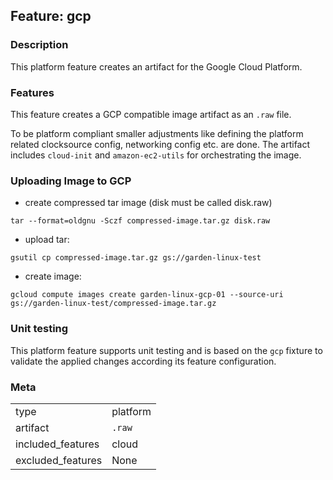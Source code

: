 ## Feature: gcp
### Description
<website-feature>
This platform feature creates an artifact for the Google Cloud Platform.
</website-feature>

### Features
This feature creates a GCP compatible image artifact as an `.raw` file.

To be platform compliant smaller adjustments like defining the platform related clocksource config, networking config etc. are done.
The artifact includes `cloud-init` and `amazon-ec2-utils` for orchestrating the image.

### Uploading Image to GCP

- create compressed tar image (disk must be called disk.raw)

```tar --format=oldgnu -Sczf compressed-image.tar.gz disk.raw```

- upload tar:

```gsutil cp compressed-image.tar.gz gs://garden-linux-test```

- create image:

```gcloud compute images create garden-linux-gcp-01 --source-uri gs://garden-linux-test/compressed-image.tar.gz```

### Unit testing
This platform feature supports unit testing and is based on the `gcp` fixture to validate the applied changes according its feature configuration.

### Meta
|||
|---|---|
|type|platform|
|artifact|`.raw`|
|included_features|cloud|
|excluded_features|None|
